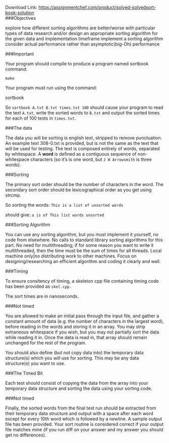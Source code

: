 Download Link: https://assignmentchef.com/product/solved-solvedsort-book-solution
<br>
###Objectives

explore how different sorting algorithms are better/worse with particular types of data research and/or design an appropriate sorting algorithm for the given data and implementation timeframe implement a sorting algorithm consider actual performance rather than asymptotic(big-Oh) performance

###Important

Your program should compile to produce a program named sortbook command:

`make`

Your program must run using the command:

sortbook

So `sortbook A.txt B.txt times.txt 100` should cause your program to read the text `A.txt`, write the sorted words to `B.txt` and output the sorted times for each of 100 tests in `times.txt`.

###The data

The data you will be sorting is english text, stripped to remove punctuation. An example text 308-0.txt is provided, but is not the same as the text that will be used for testing. The text is composed entirely of words, separated by whitespace. A **word** is defined as a contiguous sequence of non-whitespace characters (so it’s is one word, but `J W Arrowsmith` is three words).

###Sorting

The primary sort order should be the number of characters in the word. The secondary sort order should be lexicographical order as you get using strcmp.

So sorting the words: `This is a list of unsorted words`

should give: `a is of This list words unsorted`

###Sorting Algorithm

You can use any sorting algorithm, but you must implement it yourself, no code from elsewhere. No calls to standard library sorting algorithms for this part. No need for multithreading; if for some reason you want to write it multithreaded, then the time must be the sum of times for all threads. Local machine only|no distributing work to other machines. Focus on designing/researching an efficient algorithm and coding it clearly and well.

###Timing

To ensure consitency of timing, a skeleton cpp file containing timing code has been provided as `skel.cpp.`

The sort times are in nanoseconds.

###Not timed

You are allowed to make an initial pass through the input file, and gather a constant amount of data (e.g. the number of characters in the largest word), before reading in the words and storing it in an array. You may strip extraneous whitespace if you wish, but you may not partially sort the data while reading it in. Once the data is read in, that array should remain unchanged for the rest of the program.

You should also define (but not copy data into) the temporary data structure(s) which you will use for sorting. This may be any data structure(s) you want to use.

###The Timed Bit

Each test should consist of copying the data from the array into your temporary data structure and sorting the data using your sorting code.

###Not timed

Finally, the sorted words from the final test run should be extracted from their temporary data structure and output with a space after each word except for every 10th word which is followed by a newline. A sample output file has been provided. Your sort routine is considered correct if your output file matches mine (if you run diff on your answer and my answer you should get no differences).